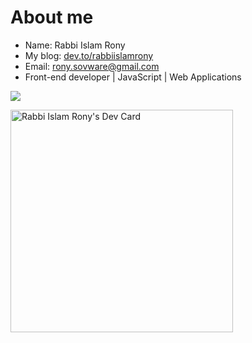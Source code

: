 
# About me
- Name: Rabbi Islam Rony
- My blog: [dev.to/rabbiislamrony](https://dev.to/rabbiislamrony)
- Email: [rony.sovware@gmail.com](mailto:rony.sovware@gmail.com)
- Front-end developer | JavaScript | Web Applications

![](https://komarev.com/ghpvc/?username=virtualRony&color=dc143c)
<br>

<a href="https://app.daily.dev/rabbiislamrony"><img src="https://api.daily.dev/devcards/v2/oKRx5oiwErQsA2DDLRrSs.png?r=nx6&type=default" width="356" alt="Rabbi Islam Rony's Dev Card"/></a>

